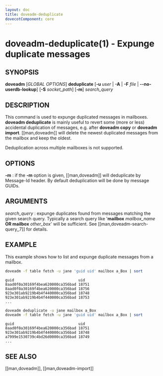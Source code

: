 ```yaml
---
layout: doc
title: doveadm-deduplicate
dovecotComponent: core
---
```


# doveadm-deduplicate(1) - Expunge duplicate messages

## SYNOPSIS

**doveadm** [*GLOBAL OPTIONS*] **deduplicate** [**-u** *user* | **-A** | **-F** *file* | **\-\-no-userdb-lookup**] [**-S** *socket_path*] [**-m**] *search_query*

## DESCRIPTION

This command is used to expunge duplicated messages in mailboxes.
**doveadm deduplicate** is mainly useful to revert some (more or less)
accidental duplication of messages, e.g. after **doveadm copy** or
**doveadm import**. [[man,doveadm]] will delete the newest duplicated
messages from the mailbox and keep the oldest.

Deduplication across multiple mailboxes is not supported.

<!-- @include: include/global-options.inc -->

## OPTIONS

<!-- @include: include/option-A.inc -->

<!-- @include: include/option-F-file.inc -->

<!-- @include: include/option-no-userdb-lookup.inc -->

**-m**
:   if the **-m** option is given, [[man,doveadm]] will deduplicate by
    Message-Id header. By default deduplication will be done by message
    GUIDs.

<!-- @include: include/option-S-socket.inc -->

<!-- @include: include/option-u-user.inc -->

## ARGUMENTS

*search_query*
:   expunge duplicates found from messages matching the given search
    query. Typically a search query like '**mailbox** *mailbox_name*
    **OR mailbox** *other_box*' will be sufficient. See
    [[man,doveadm-search-query,,7]] for details.

## EXAMPLE

This example shows how to list and expunge duplicate messages from a
mailbox.

```sh
doveadm -f table fetch -u jane 'guid uid' mailbox a_Box | sort
```
```
guid                             uid
8aad0f0a30169f4bea620000ca356bad 18751
8aad0f0a30169f4bea620000ca356bad 18756
923e301ab9219b4b4f440000ca356bad 18748
923e301ab9219b4b4f440000ca356bad 18753
...
```
```sh
doveadm deduplicate -u jane mailbox a_Box
doveadm -f table fetch -u jane 'guid uid' mailbox a_Box | sort
```
```
guid                             uid
8aad0f0a30169f4bea620000ca356bad 18751
923e301ab9219b4b4f440000ca356bad 18748
a7999e1530739c4bd26d0000ca356bad 18749
...
```

<!-- @include: include/reporting-bugs.inc -->

## SEE ALSO

[[man,doveadm]], [[man,doveadm-import]]

